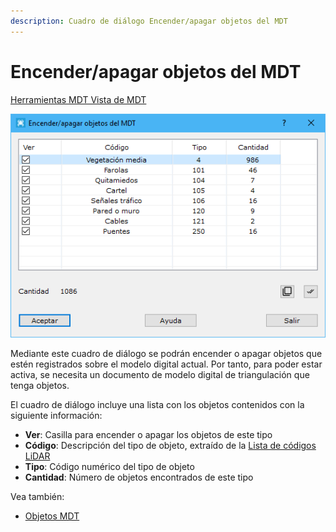 ```yaml
---
description: Cuadro de diálogo Encender/apagar objetos del MDT
---
```


# Encender/apagar objetos del MDT

[Herramientas MDT Vista de MDT](../fichas-de-herramientas/ficha-de-herramientas-mdt/vista-de-mdt.md)

![Cuadro de di&#xE1;logo Encender/apagar objetos del MDT](../../.gitbook/assets/image%20%2891%29.png)

Mediante este cuadro de diálogo se podrán encender o apagar objetos que estén registrados sobre el modelo digital actual. Por tanto, para poder estar activa, se necesita un documento de modelo digital de triangulación que tenga objetos.

El cuadro de diálogo incluye una lista con los objetos contenidos con la siguiente información:

* **Ver**: Casilla para encender o apagar los objetos de este tipo
* **Código**: Descripción del tipo de objeto, extraído de la [Lista de códigos LiDAR](../modulo-laser/vista/lista-de-clasificaciones.md)
* **Tipo**: Código numérico del tipo de objeto
* **Cantidad**: Número de objetos encontrados de este tipo

Vea también:

* [Objetos MDT](../fichas-de-herramientas/ficha-de-herramientas-edicion-tin/objetos-mdt.md)

